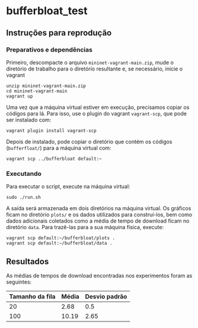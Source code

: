 # bufferbloat_test


## Instruções para reprodução

###  Preparativos e dependências
Primeiro, descompacte o arquivo `mininet-vagrant-main.zip`, mude o diretório de trabalho para o diretório resultante e, se necessário, inicie o vagrant

```shell
unzip mininet-vagrant-main.zip
cd mininet-vagrant-main
vagrant up
```

Uma vez que a máquina virtual estiver em execução, precisamos copiar os códigos para lá. Para isso, use o plugin do vagrant `vagrant-scp`, que pode ser instalado com:
```shell
vagrant plugin install vagrant-scp
```

Depois de instalado, pode copiar o diretório que contém os códigos (`bufferfloat/`) para a máquina virtual com:

```shell
vagrant scp ../bufferbloat default:~ 
```

### Executando
Para executar o script, execute na máquina virtual:
```shell
sudo ./run.sh
```

A saída será armazenada em dois diretórios na máquina virtual. Os gráficos ficam no diretório `plots/` e os dados utilizados para construí-los, bem como dados adicionais coletados como a média de tempo de download ficam no diretório `data`. Para trazê-las para a sua máquina física, execute:
```shell
vagrant scp default:~/bufferbloat/plots .
vagrant scp default:~/bufferbloat/data .
```

## Resultados
As médias de tempos de download encontradas nos experimentos foram as seguintes:

| Tamanho da fila | Média | Desvio padrão |
|-----------------|-------|----------------|
| 20              | 2.68  | 0.5            |
| 100             | 10.19 | 2.65           |